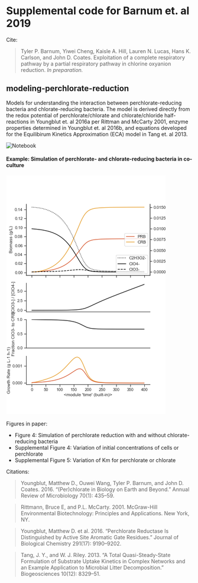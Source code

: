 # Supplemental code for Barnum et. al 2019

Cite:

>Tyler P. Barnum, Yiwei Cheng, Kaisle A. Hill, Lauren N. Lucas, Hans K. Carlson, and John D. Coates. Exploitation of a complete respiratory pathway by a partial respiratory pathway in chlorine oxyanion reduction. *In preparation.*

## modeling-perchlorate-reduction

Models for understanding the interaction between perchlorate-reducing bacteria and chlorate-reducing bacteria. The model is derived directly from the redox potential of perchlorate/chlorate and chlorate/chloride half-reactions in Youngblut et. al 2016a per Rittman and McCarty 2001, enzyme properties determined in Youngblut et. al 2016b, and equations developed for the Equilibirum Kinetics Approximation (ECA) model in Tang et. al 2013.

![Notebook](https://github.com/tylerbarnum/perchlorate-and-chlorate-reduction-2019/blob/master/modeling-perchlorate-reduction/modeling_perchlorate_reduction.ipynb)

#### Example: Simulation of perchlorate- and chlorate-reducing bacteria in co-culture
![example plot](https://github.com/tylerbarnum/perchlorate-and-chlorate-reduction-2019/blob/master/modeling-perchlorate-reduction/data/eca-prb-and-crb.png)

Figures in paper:
- Figure 4: Simulation of perchlorate reduction with and without chlorate-reducing bacteria
- Supplemental Figure 4: Variation of initial concentrations of cells or perchlorate
- Supplemental Figure 5: Variation of Km for perchlorate or chlorate

Citations:
> Youngblut, Matthew D., Ouwei Wang, Tyler P. Barnum, and John D. Coates. 2016. “(Per)chlorate in Biology on Earth and Beyond.” Annual Review of Microbiology 70(1): 435–59.

> Rittmann, Bruce E, and P.L. McCarty. 2001. McGraw-Hill Environmental Biotechnology: Principles and Applications. New York, NY.

> Youngblut, Matthew D. et al. 2016. “Perchlorate Reductase Is Distinguished by Active Site Aromatic Gate Residues.” Journal of Biological Chemistry 291(17): 9190–9202.

>Tang, J. Y., and W. J. Riley. 2013. “A Total Quasi-Steady-State Formulation of Substrate Uptake Kinetics in Complex Networks and an Example Application to Microbial Litter Decomposition.” Biogeosciences 10(12): 8329–51.
